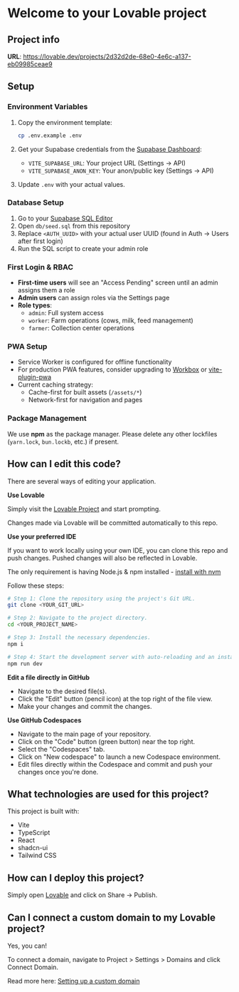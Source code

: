 # Welcome to your Lovable project

## Project info

**URL**: https://lovable.dev/projects/2d32d2de-68e0-4e6c-a137-eb09985ceae9

## Setup

### Environment Variables

1. Copy the environment template:
   ```sh
   cp .env.example .env
   ```

2. Get your Supabase credentials from the [Supabase Dashboard](https://supabase.com/dashboard):
   - `VITE_SUPABASE_URL`: Your project URL (Settings → API)
   - `VITE_SUPABASE_ANON_KEY`: Your anon/public key (Settings → API)

3. Update `.env` with your actual values.

### Database Setup

1. Go to your [Supabase SQL Editor](https://supabase.com/dashboard/project/gjimccbtclynetngfrpw/sql/new)
2. Open `db/seed.sql` from this repository
3. Replace `<AUTH_UUID>` with your actual user UUID (found in Auth → Users after first login)
4. Run the SQL script to create your admin role

### First Login & RBAC

- **First-time users** will see an "Access Pending" screen until an admin assigns them a role
- **Admin users** can assign roles via the Settings page
- **Role types**:
  - `admin`: Full system access
  - `worker`: Farm operations (cows, milk, feed management)
  - `farmer`: Collection center operations

### PWA Setup

- Service Worker is configured for offline functionality
- For production PWA features, consider upgrading to [Workbox](https://workboxjs.org/) or [vite-plugin-pwa](https://vite-pwa-org.netlify.app/)
- Current caching strategy:
  - Cache-first for built assets (`/assets/*`)
  - Network-first for navigation and pages

### Package Management

We use **npm** as the package manager. Please delete any other lockfiles (`yarn.lock`, `bun.lockb`, etc.) if present.

## How can I edit this code?

There are several ways of editing your application.

**Use Lovable**

Simply visit the [Lovable Project](https://lovable.dev/projects/2d32d2de-68e0-4e6c-a137-eb09985ceae9) and start prompting.

Changes made via Lovable will be committed automatically to this repo.

**Use your preferred IDE**

If you want to work locally using your own IDE, you can clone this repo and push changes. Pushed changes will also be reflected in Lovable.

The only requirement is having Node.js & npm installed - [install with nvm](https://github.com/nvm-sh/nvm#installing-and-updating)

Follow these steps:

```sh
# Step 1: Clone the repository using the project's Git URL.
git clone <YOUR_GIT_URL>

# Step 2: Navigate to the project directory.
cd <YOUR_PROJECT_NAME>

# Step 3: Install the necessary dependencies.
npm i

# Step 4: Start the development server with auto-reloading and an instant preview.
npm run dev
```

**Edit a file directly in GitHub**

- Navigate to the desired file(s).
- Click the "Edit" button (pencil icon) at the top right of the file view.
- Make your changes and commit the changes.

**Use GitHub Codespaces**

- Navigate to the main page of your repository.
- Click on the "Code" button (green button) near the top right.
- Select the "Codespaces" tab.
- Click on "New codespace" to launch a new Codespace environment.
- Edit files directly within the Codespace and commit and push your changes once you're done.

## What technologies are used for this project?

This project is built with:

- Vite
- TypeScript
- React
- shadcn-ui
- Tailwind CSS

## How can I deploy this project?

Simply open [Lovable](https://lovable.dev/projects/2d32d2de-68e0-4e6c-a137-eb09985ceae9) and click on Share -> Publish.

## Can I connect a custom domain to my Lovable project?

Yes, you can!

To connect a domain, navigate to Project > Settings > Domains and click Connect Domain.

Read more here: [Setting up a custom domain](https://docs.lovable.dev/tips-tricks/custom-domain#step-by-step-guide)
